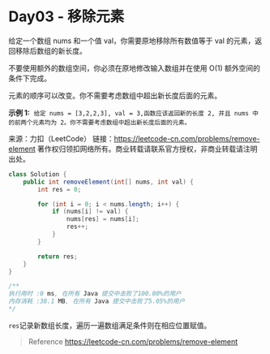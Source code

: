 # Day03 - 移除元素

给定一个数组 nums 和一个值 val，你需要原地移除所有数值等于 val 的元素，返回移除后数组的新长度。

不要使用额外的数组空间，你必须在原地修改输入数组并在使用 O(1) 额外空间的条件下完成。

元素的顺序可以改变。你不需要考虑数组中超出新长度后面的元素。

**示例 1:** 
`给定 nums = [3,2,2,3], val = 3,函数应该返回新的长度 2, 并且 nums 中的前两个元素均为 2。你不需要考虑数组中超出新长度后面的元素。`  

来源：力扣（LeetCode）
链接：https://leetcode-cn.com/problems/remove-element
著作权归领扣网络所有。商业转载请联系官方授权，非商业转载请注明出处。

```java
class Solution {
    public int removeElement(int[] nums, int val) {
        int res = 0;

        for (int i = 0; i < nums.length; i++) {
            if (nums[i] != val) {
                nums[res] = nums[i];
                res++;
            }
        }

        return res;
    }
}

/**
执行用时 :0 ms, 在所有 Java 提交中击败了100.00%的用户
内存消耗 :38.1 MB, 在所有 Java 提交中击败了5.05%的用户
*/
```

`res`记录新数组长度，遍历一遍数组满足条件则在相应位置赋值。

> Reference
> https://leetcode-cn.com/problems/remove-element


